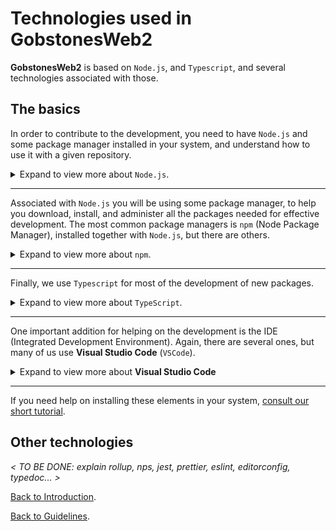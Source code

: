 # Technologies used in **GobstonesWeb2**

**GobstonesWeb2** is based on `Node.js`, and `Typescript`, and several technologies associated with those.

## The basics

<!--- ------- --->
<!--- Node.js --->
<!--- ------- --->
In order to contribute to the development, you need to have `Node.js` and some package manager installed in your system, and understand how to use it with a given repository.
<details>
<summary>Expand to view more about <code>Node.js</code>.</summary>
 
If you want to know more on `Node.js` there are a lot of good books and tutorials on it.
A good starting point to know the basics on `Node.js` is [`nodejs.org`](https://nodejs.org/en/about/).
</details>

---

<!--- ------- --->
<!---   npm   --->
<!--- ------- --->
Associated with `Node.js` you will be using some package manager, to help you download, install, and administer all the packages needed for effective development.
The most common package managers is `npm` (Node Package Manager), installed together with `Node.js`, but there are others.
<details>
<summary>Expand to view more about <code>npm</code>.</summary>

A good starting point to know the basics on `npm` is [`npmjs.com`](https://docs.npmjs.com/about-npm).
</details>

---

<!--- ---------- --->
<!--- Typescript --->
<!--- ---------- --->
Finally, we use `Typescript` for most of the development of new packages.
<details>
<summary>Expand to view more about <code>TypeScript</code>.</summary>

`Typescript` is a programming language based on `Javascript`, with the addition of types, thus
providing a type error detection mechanism.
A good starting point to know the basics on `Typescript` is [`typescriptlang.org`](https://www.typescriptlang.org/docs/).
</details>

---

<!--- ------- --->
<!---   VSC   --->
<!--- ------- --->
One important addition for helping on the development is the IDE (Integrated Development Environment).
Again, there are several ones, but many of us use **Visual Studio Code** (`VSCode`).
<details>
<summary>Expand to view more about <b>Visual Studio Code</b></summary>

A good starting point to know the basics on `VSCode` is [`code.visualstudio.com`](https://code.visualstudio.com/docs).
</details>

---

<!--- --------------------- --->
<!--- Installation tutorial --->
<!--- --------------------- --->
If you need help on installing these elements in your system, [consult our short tutorial](./installation-tutorial.md).

## Other technologies

_< TO BE DONE: explain rollup, nps, jest, prettier, eslint, editorconfig, typedoc... >_

[Back to Introduction](../introduction.md).

[Back to Guidelines](../../README.md).